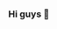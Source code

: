 ### Hi guys 👋

<!--
**omid-exe/omid-exe** is a ✨ _special_ ✨ repository because its `README.md` (this file) appears on your GitHub profile.

Here are some ideas to get you started:

- 🔭 I’m currently working on Web developing
- 🌱 I’m currently learning Asp.net core
- 👯 I’m looking to collaborate on Freelance projects
- 💬 Ask me about Programming
- 📫 Reach me at my Website <a href="http://omidp.ir">omidp.ir</a>
-->
